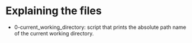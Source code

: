 # Explaining the files
* 0-current_working_directory: script that prints the absolute path name of the current working directory.
